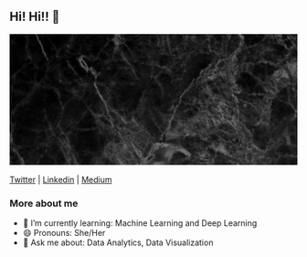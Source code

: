 ##  Hi! Hi!! 👋
<img src="https://github.com/KemmieKemy/KemmieKemy/blob/master/Kemmie's_Header.gif" alt=" ">

[Twitter](https://twitter.com/_Kemmie_) |
[Linkedin](https://www.linkedin.com/in/ekemini-okpongkpong/) |
[Medium](https://www.medium.com/@kemmie/)

### More about me
- 🌱 I’m currently learning: Machine Learning and Deep Learning
- 😄 Pronouns: She/Her
- 💬 Ask me about: Data Analytics, Data Visualization
<!--
**KemmieKemy/KemmieKemy** is a ✨ _special_ ✨ repository because its `README.md` (this file) appears on your GitHub profile.

Here are some ideas to get you started:

- 🔭 I’m currently working on ...
- 🌱 I’m currently learning ...
- 👯 I’m looking to collaborate on ...
- 🤔 I’m looking for help with ...
- 💬 Ask me about ...
- 📫 How to reach me: ...
- 😄 Pronouns: ...
- ⚡ Fun fact: ...
-->
